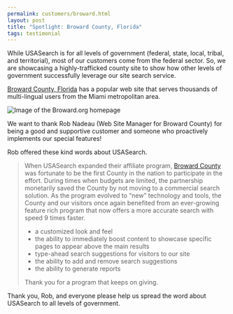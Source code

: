 ```yaml
---
permalink: customers/broward.html
layout: post
title: "Spotlight: Broward County, Florida"
tags: testimonial
---
```

<p>While USASearch is for all levels of government (federal, state, local, tribal, and territorial), most of our customers come from the federal sector. So, we are showcasing a highly-trafficked county site to show how other levels of government successfully leverage our site search service.</p>
<p><a href="http://www.broward.org" target="_blank">Broward County, Florida</a> has a popular web site that serves thousands of multi-lingual users from the Miami metropolitan area. </p>
<p><img class="img-polaroid" class="img-polaroid" alt="Image of the Broward.org homepage" src="http://f22818b4dfc10241d8a3-f1564c64756a8cfee25b6b19953b1d23.r31.cf2.rackcdn.com/tumblr_lloa7zX9zz1qid15q.png"/></p>
<p>We want to thank Rob Nadeau (Web Site Manager for Broward County) for being a good and supportive customer and someone who proactively implements our special features!</p>
<p>Rob offered these kind words about USASearch.</p>
<blockquote>
<p>When USASearch expanded their affiliate program, <a href="http://www.broward.org" target="_blank">Broward County</a> was fortunate to be the first County in the nation to participate in the effort. During times when budgets are limited, the partnership monetarily saved the County by not moving to a commercial search solution. As the program evolved to &#8220;new&#8221; technology and tools, the County and our visitors once again benefited from an ever-growing feature rich program that now offers a more accurate search with speed 9 times faster.</p>
<ul><li>a customized look and feel</li>
<li>the ability to immediately boost content to showcase specific pages to appear above the main results</li>
<li>type-ahead search suggestions for visitors to our site</li>
<li>the ability to add and remove search suggestions</li>
<li>the ability to generate reports</li>
</ul><p>Thank you for a program that keeps on giving.</p>
</blockquote>
<p>Thank you, Rob, and everyone please help us spread the word about USASearch to all levels of government.</p>
